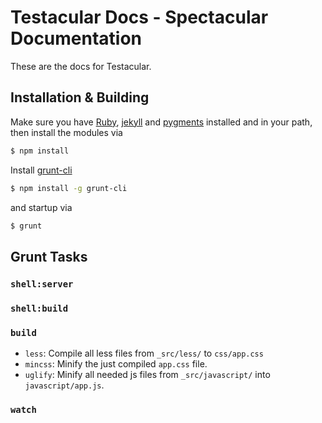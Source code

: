 # Testacular Docs - Spectacular Documentation

These are the docs for Testacular. 

## Installation & Building

Make sure you have [Ruby], [jekyll] and [pygments] installed and in
your path, then install the modules via

```bash
$ npm install
```
Install [grunt-cli]
```bash
$ npm install -g grunt-cli
```
and startup via
```bash
$ grunt
```

## Grunt Tasks

### `shell:server`

### `shell:build`

### `build`
* `less`: Compile all less files from `_src/less/` to `css/app.css`
* `mincss`: Minify the just compiled `app.css` file.
* `uglify`: Minify all needed js files from `_src/javascript/` into
  `javascript/app.js`.

### `watch`


[Ruby]: http://www.ruby-lang.org/en/
[jekyll]: https://github.com/mojombo/jekyll
[pygments]: http://pygments.org/
[grunt-cli]: http://github.com/gruntjs/grunt-cli
